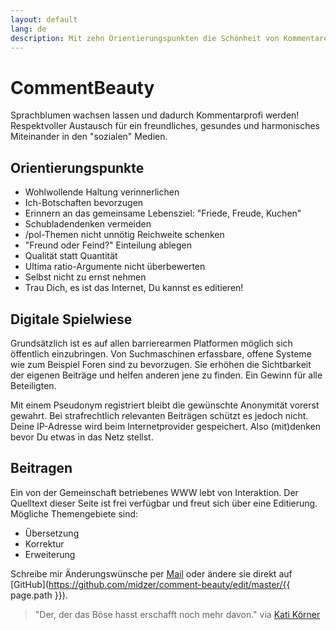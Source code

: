 ```yaml
---
layout: default
lang: de
description: Mit zehn Orientierungspunkten die Schönheit von Kommentaren neu entdecken
---
```

# CommentBeauty

Sprachblumen wachsen lassen und dadurch Kommentarprofi werden! Respektvoller Austausch für ein freundliches, gesundes und harmonisches Miteinander in den "sozialen" Medien.

## Orientierungspunkte

* Wohlwollende Haltung verinnerlichen
* Ich-Botschaften bevorzugen
* Erinnern an das gemeinsame Lebensziel: "Friede, Freude, Kuchen"
* Schubladendenken vermeiden
* /pol-Themen nicht unnötig Reichweite schenken
* "Freund oder Feind?" Einteilung ablegen
* Qualität statt Quantität
* Ultima ratio-Argumente nicht überbewerten
* Selbst nicht zu ernst nehmen
* Trau Dich, es ist das Internet, Du kannst es editieren!

## Digitale Spielwiese

Grundsätzlich ist es auf allen barrierearmen Platformen möglich sich öffentlich einzubringen. Von Suchmaschinen erfassbare, offene Systeme wie zum Beispiel Foren sind zu bevorzugen. Sie erhöhen die Sichtbarkeit der eigenen Beiträge und helfen anderen jene zu finden. Ein Gewinn für alle Beteiligten.

Mit einem Pseudonym registriert bleibt die gewünschte Anonymität vorerst gewahrt. Bei strafrechtlich relevanten Beiträgen schützt es jedoch nicht. Deine IP-Adresse wird beim Internetprovider gespeichert. Also (mit)denken bevor Du etwas in das Netz stellst.

## Beitragen

Ein von der Gemeinschaft betriebenes WWW lebt von Interaktion. Der Quelltext dieser Seite ist frei verfügbar und freut sich über eine Editierung. Mögliche Themengebiete sind:

* Übersetzung
* Korrektur
* Erweiterung

Schreibe mir Änderungswünsche per [Mail](https://midzer.de/contact) oder ändere sie direkt auf [GitHub](https://github.com/midzer/comment-beauty/edit/master/{{ page.path }}).

> "Der, der das Böse hasst erschafft noch mehr davon." via [Kati Körner](https://katikoerner.de/toxische-menschen/)

